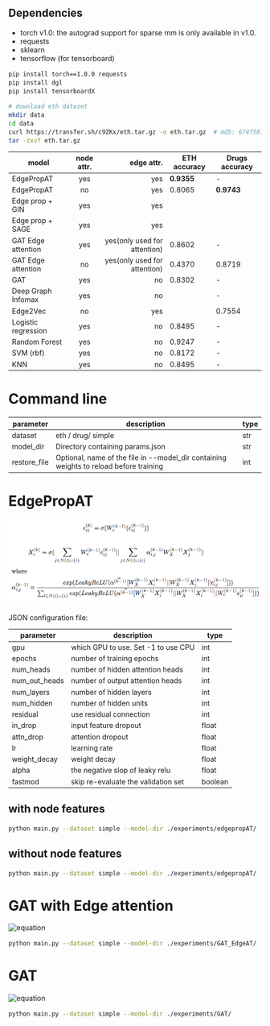 Dependencies
------------
- torch v1.0: the autograd support for sparse mm is only available in v1.0.
- requests
- sklearn
- tensorflow (for tensorboard)

```bash
pip install torch==1.0.0 requests
pip install dgl
pip install tensorboardX
```

```bash
# download eth dataset
mkdir data
cd data
curl https://transfer.sh/c9ZKx/eth.tar.gz -o eth.tar.gz  # md5: 674f5875c8d2271fcd5f36607194762e
tar -zxvf eth.tar.gz
```



| model               | node attr. |                   edge attr. | ETH accuracy | Drugs accuracy |
|---------------------|:----------:|-----------------------------:|--------------|----------------|
| EdgePropAT          |    yes     |                          yes | **0.9355**   | -              |
| EdgePropAT          |     no     |                          yes | 0.8065       | **0.9743**     |
| Edge prop + GIN     |    yes     |                          yes |              |                |
| Edge prop + SAGE    |    yes     |                          yes |              |                |
| GAT Edge attention  |    yes     | yes(only used for attention) | 0.8602       | -              |
| GAT Edge attention  |     no     | yes(only used for attention) | 0.4370       | 0.8719         |
| GAT                 |    yes     |                           no | 0.8302       | -              |
| Deep Graph Infomax  |    yes     |                           no |              | -              |
| Edge2Vec            |     no     |                          yes |              | 0.7554         |
| Logistic regression |    yes     |                           no | 0.8495       | -              |
| Random Forest       |    yes     |                           no | 0.9247       | -              |
| SVM (rbf)           |    yes     |                           no | 0.8172       | -              |
| KNN                 |    yes     |                           no | 0.8495       | -              |

# Command line
| parameter    | description                                                                            | type |
|--------------|----------------------------------------------------------------------------------------|------|
| dataset      | eth / drug/ simple                                                                     | str  |
| model_dir    | Directory containing params.json                                                       | str  |
| restore_file | Optional, name of the file in --model_dir containing weights to reload before training | int  |

# EdgePropAT
![equation](./img/EdgePropAT.png)

JSON configuration file:

| parameter     | description                         | type    |
|---------------|-------------------------------------|---------|
| gpu           | which GPU to use. Set -1 to use CPU | int     |
| epochs        | number of training epochs           | int     |
| num_heads     | number of hidden attention heads    | int     |
| num_out_heads | number of output attention heads    | int     |
| num_layers    | number of hidden layers             | int     |
| num_hidden    | number of hidden units              | int     |
| residual      | use residual connection             | int     |
| in_drop       | input feature dropout               | float   |
| attn_drop     | attention dropout                   | float   |
| lr            | learning rate                       | float   |
| weight_decay  | weight decay                        | float   |
| alpha         | the negative slop of leaky relu     | float   |
| fastmod       | skip re-evaluate the validation set | boolean |




## with node features
```bash
python main.py --dataset simple --model-dir ./experiments/edgepropAT/
```
<!-- ```bash
python train.py \
--gpu=0 \
--epochs 10000 \
--num-heads 2 \
--num-hidden 5 \
--in-drop 0 \
--attn-drop 0 \
--lr 0.0015 \
--edges_path ../data/eth/adj.csv \
--node_features_path ../data/eth/node_features.csv \
--label_path ../data/eth/label.csv \
--vertex_map_path ../data/eth/node_id_map.txt
``` -->
<!-- python train.py --gpu=1 --epochs 10000 --num-heads 1 --num-hidden 5 --in-drop 0 --attn-drop 0 --lr 0.005 --edges_path /home/handason/data/eth/adj.csv --label_path /home/handason/data/eth/label.csv --vertex_map_path /home/handason/data/eth/node_id_map.txt --node_features_path /home/handason/data/eth/node_features.csv -->

## without node features
```bash
python main.py --dataset simple --model-dir ./experiments/edgepropAT/
```

<!-- ```bash
python train.py \
--gpu=1 \
--epochs 10000 \
--num-heads 2 \
--num-hidden 5 \
--in-drop 0 \
--attn-drop 0 \
--lr 0.0015 \
--edges_path ../data/eth/adj.csv \
--label_path ../data/eth/label.csv \
--vertex_map_path ../data/eth/node_id_map.txt
```

python train.py --gpu=-1 --epochs 10000 --num-heads 2 --num-hidden 5 --in-drop 0 --attn-drop 0 --lr 0.0003 --edges_path /home/handason/data/eth/adj.csv --label_path /home/handason/data/eth/label.csv --vertex_map_path /home/handason/data/eth/node_id_map.txt --node_features_path /home/handason/data/eth/node_features.csv -->


# GAT with Edge attention
![equation](./img/GAT_edge_attention.png)


```bash
python main.py --dataset simple --model-dir ./experiments/GAT_EdgeAT/
```
<!-- ```bash

python train.py \
--dataset=cora \
--gpu=1 \
--epochs 10000 \
--num-heads 2 \
--num-hidden 5 \
--in-drop 0 \
--attn-drop 0 \
--lr 0.008 \
--dataset drug
``` -->

# GAT
![equation](./img/GAT.png)

```bash
python main.py --dataset simple --model-dir ./experiments/GAT/
```

<!-- ```bash
python train.py \
--gpu=1 \
--num-heads 2 \
--num-hidden 5 \
--in-drop 0 \
--attn-drop 0 \
--lr 0.0005 \
--dataset drug
``` -->

<!-- # EdgePropSAGE
![equation](./img/EdgePropSAGE.png)
```bash
python main.py --dataset simple --model-dir ./experiments/GAT/
``` -->
<!-- ```bash

python train.py \
--dataset=cora \
--gpu=1 \
--epochs 10000 \
--num-heads 2 \
--num-hidden 5 \
--in-drop 0 \
--attn-drop 0 \
--lr 0.008 \
--edges_path ../data/eth/adj.csv \
--node_features_path ../data/eth/node_features.csv \
--label_path ../data/eth/label.csv \
--vertex_map_path ../data/eth/node_id_map.txt \
--dataset drug
```
 -->
